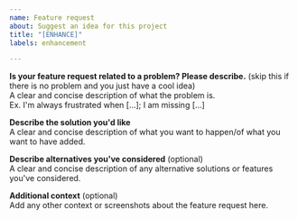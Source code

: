 ```yaml
---
name: Feature request
about: Suggest an idea for this project
title: "[ENHANCE]"
labels: enhancement

---
```


**Is your feature request related to a problem? Please describe.** (skip this if there is no problem and you just have a cool idea)  
A clear and concise description of what the problem is.  
Ex. I'm always frustrated when [...]; I am missing [...]  

**Describe the solution you'd like**  
A clear and concise description of what you want to happen/of what you want to have added.  

**Describe alternatives you've considered** (optional)  
A clear and concise description of any alternative solutions or features you've considered.

**Additional context** (optional)  
Add any other context or screenshots about the feature request here.
